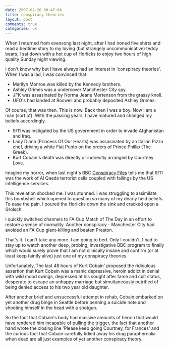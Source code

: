 ```yaml
---
date: 2007-02-20 00:47:04
title: conspiracy theories
layout: post
comments: true
categories: uk
---
```

When I returned from evensong last night, after I had ironed five shirts
and read a bedtime story to my loving (but strangely uncommunicative)
teddy bears, I sat down with a hot cup of Horlicks to enjoy two hours of
high quality Sunday night viewing.

I don't know why but I have always had an interest in 'conspiracy
theories'. When I was a lad, I was convinced that

- Marilyn Monroe was killed by the Kennedy brothers.
- Ashley Grimes was a undercover Manchester City spy.
- JFK was assasinated by Norma Jeane Mortenson from the grassy knoll.
- UFO's had landed at Roswell and probably deposited Ashley Grimes.

Of course, that was then. This is now. Back then I was a boy. Now I am a
man (sort of). With the passing years, I have matured and changed my
beliefs accordingly.

- 9/11 was instigated by the US government in order to invade
  Afghanistan and Iraq.
- Lady Diana (Princess Of Our Hearts) was assasinated by an Italian
  Pizza chef, driving a white Fiat Punto on the orders of Prince
  Phillip (The Greek).
- Kurt Cobain's death was directly or indirectly arranged by Courtney
  Love.

Imagine my horror, when last night's BBC
[Conspiracy Files](http://news.bbc.co.uk/1/hi/programmes/conspiracy_files/6160775.stm)
tells me that 9/11 was the work of Al Qaeda terrorist cells coupled with
failings by the US intelligence services.

This revelation shocked me. I was stunned. I was struggling to
assimilate this bombshell which opened to question so many of my dearly
held beliefs. To ease the pain, I poured the Horlicks down the sink and
cracked open a Grolsch.

I quickly switched channels to FA Cup Match of The Day in an effort to
restore a sense of normality. Another conspiracy - Manchester City had
avoided an FA Cup giant-killing and beaten Preston.

That's it. I can't take any more. I am going to bed. Only I couldn't. I
had to stay up to watch another deep, probing, investigative BBC program
to finally which would surely prove that I am not clinically insane and
confirm (or at least keep faintly alive) just one of my conspiracy
theories.

Unfortunately,'The last 48 hours of Kurt Cobain' proposed the ridiculous
assertion that Kurt Cobain was a manic depressive, heroin addict in
denial with wild mood swings, depressed at his sought after fame and
cult status, desperate to escape an unhappy marriage but simultaneously
petrified of being denied access to his two year old daughter.

After another brief and unsuccessful attempt in rehab, Cobain embarked
on yet another drug binge in Seattle before penning a suicide note and
shooting himself in the head with a shotgun.

So the fact that Cobain's body had massive amounts of heroin that would
have rendered him incapable of pulling the trigger, the fact that
another hand wrote the closing line 'Please keep going Courtney, for
Frances' and the curious fact that Cobain carefully tidied away his drug
paraphernalia when dead are all just examples of yet another conspiracy
theory.
